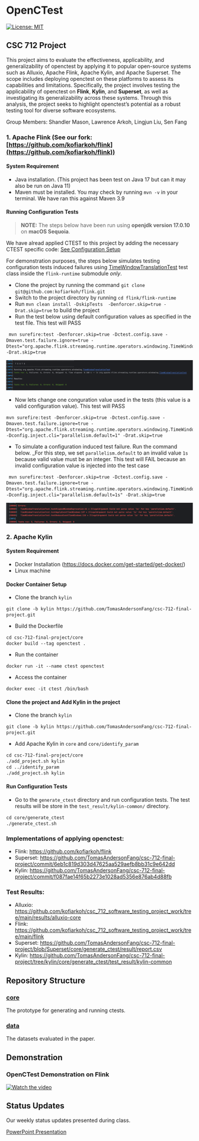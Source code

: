 # OpenCTest

[![License: MIT](https://img.shields.io/badge/License-MIT-yellow.svg)](https://opensource.org/licenses/MIT)


## CSC 712 Project
This project aims to evaluate the effectiveness, applicability, and generalizability of openctest by applying it to popular open-source systems such as Alluxio, Apache Flink, Apache Kylin, and Apache Superset. The scope includes deploying openctest on these platforms to assess its capabilities and limitations. Specifically, the project involves testing the applicability of openctest on **Flink**, **Kylin**, and **Superset**, as well as investigating its generalizability across these systems. Through this analysis, the project seeks to highlight openctest’s potential as a robust testing tool for diverse software ecosystems.

Group Members: Shandler Mason, Lawrence Arkoh, Lingjun Liu, Sen Fang

### 1. Apache Flink (See our fork: [https://github.com/kofiarkoh/flink](https://github.com/kofiarkoh/flink))

#### System Requirement
- Java installation. (This project has been test on Java 17 but can it may also be run on Java 11)
- Maven must be installed. You may check by running `mvn -v` in your terminal. We have ran this against Maven 3.9

#### Running  Configuration Tests

> **NOTE:** The steps below have been run using **openjdk version 17.0.10** on **macOS Sequoia**.

We have alread applied CTEST to this project by adding the necessary CTEST specific code: [See Configuration Setup](https://github.com/kofiarkoh/flink/blob/master/flink-core/src/main/java/org/apache/flink/configuration/Configuration.java)

For demonstration purposes, the steps below simulates testing configuration tests induced failures 
using [TimeWindowTranslationTest](https://github.com/kofiarkoh/flink/blob/master/flink-runtime/src/test/java/org/apache/flink/streaming/runtime/operators/windowing/TimeWindowTranslationTest.java) test class inside the `flink-runtime` submodule _only_.
- Clone the project by running the command `git clone git@github.com:kofiarkoh/flink.git`
- Switch to the project directory by running `cd flink/flink-runtime`
- Run `mvn clean install -DskipTests  -Denforcer.skip=true -Drat.skip=true` to build the project
- Run the test below using default configuration values as specified in the test file. This test will PASS
```
 mvn surefire:test -Denforcer.skip=true -Dctest.config.save -Dmaven.test.failure.ignore=true -Dtest="org.apache.flink.streaming.runtime.operators.windowing.TimeWindowTranslationTest" -Drat.skip=true
```
![Failing Tests](https://raw.githubusercontent.com/kofiarkoh/flink/refs/heads/master/img/pass.png)
- Now lets change one conguration value used in the tests (this value is a valid configuration value). This test will PASS
```
mvn surefire:test -Denforcer.skip=true -Dctest.config.save -Dmaven.test.failure.ignore=true -Dtest="org.apache.flink.streaming.runtime.operators.windowing.TimeWindowTranslationTest" -Dconfig.inject.cli="parallelism.default=1" -Drat.skip=true
```
- To simulate a configuration induced test failure. Run the command below. _For this step, we set `parallelism.default` to an invalid value `1s` because valid value must be an integer. This test will FAIL because an invalid configuration value is injected into the test case
```
 mvn surefire:test -Denforcer.skip=true -Dctest.config.save -Dmaven.test.failure.ignore=true -Dtest="org.apache.flink.streaming.runtime.operators.windowing.TimeWindowTranslationTest" -Dconfig.inject.cli="parallelism.default=1s" -Drat.skip=true

```
![Failing Tests](https://raw.githubusercontent.com/kofiarkoh/flink/refs/heads/master/img/fail.png)

### 2. Apache Kylin

#### System Requirement
- Docker Installation (https://docs.docker.com/get-started/get-docker/)
- Linux machine

#### Docker Container Setup 
- Clone the branch `kylin`
```console
git clone -b kylin https://github.com/TomasAndersonFang/csc-712-final-project.git
```
- Build the Dockerfile
```console
cd csc-712-final-project/core
docker build --tag openctest .
```
- Run the container
```console
docker run -it --name ctest openctest
```
- Access the container
```console
docker exec -it ctest /bin/bash
```
#### Clone the project and Add Kylin in the project
- Clone the branch `kylin`
```console
git clone -b kylin https://github.com/TomasAndersonFang/csc-712-final-project.git
```
- Add Apache Kylin in `core` and `core/identify_param`
```console
cd csc-712-final-project/core
./add_project.sh kylin
cd ../identify_param
./add_project.sh kylin
```
#### Run Configuration Tests
- Go to the `generate_ctest` directory and run configuration tests. The test results will be store in the `test_result/kylin-common/` directory.
```console
cd core/generate_ctest
./generate_ctest.sh
```

### Implementations of applying openctest:
- Flink: https://github.com/kofiarkoh/flink
- Superset: https://github.com/TomasAndersonFang/csc-712-final-project/commit/6eb1c819d303d47625aa529aefb8bb31c9e642dd
- Kylin: https://github.com/TomasAndersonFang/csc-712-final-project/commit/f087fae14f65b2273e1028ad5356e876ab4d88fb

### Test Results:
- Alluxio: https://github.com/kofiarkoh/csc_712_software_testing_project_work/tree/main/results/alluxio-core
- Flink: https://github.com/kofiarkoh/csc_712_software_testing_project_work/tree/main/flink
- Superset: https://github.com/TomasAndersonFang/csc-712-final-project/blob/Superset/core/generate_ctest/result/report.csv
- Kylin: https://github.com/TomasAndersonFang/csc-712-final-project/tree/kylin/core/generate_ctest/test_result/kylin-common


<!--- ## Overview

This repository releases the prototype and datatsets of the `ctest` paper:

**[Testing Configuration Changes in Context to Prevent Production Failures](https://www.usenix.org/conference/osdi20/presentation/sun "paper")** <br/>
In Proceedings of the 14th USENIX Symposium on Operating Systems Design and Implementation (OSDI'20), Nov. 2020.

Please cite the paper if you use the code or the datasets.
-->

## Repository Structure

### [core](https://github.com/xlab-uiuc/openctest/tree/main/core "core")

 The prototype for generating and running ctests.
 
### [data](https://github.com/xlab-uiuc/openctest/tree/main/data "data")

 The datasets evaluated in the paper.

 ## Demonstration

 ### OpenCTest Demonstration on Flink

 [![Watch the video](https://github.com/user-attachments/assets/092fbdb6-0edf-4b9a-9636-607a2330343b)](https://drive.google.com/file/d/1sDHmN8qKRybBM9WC6RsE5NUP1g7GAFEi/view?resourcekey)

 ## Status Updates

 Our weekly status updates presented during class.
 
 [PowerPoint Presentation](https://docs.google.com/presentation/d/1KXfRPsoZes1UmxvamBb_bFWPSWMMfIyDqCr1yzzJiK8/edit#slide=id.p)
